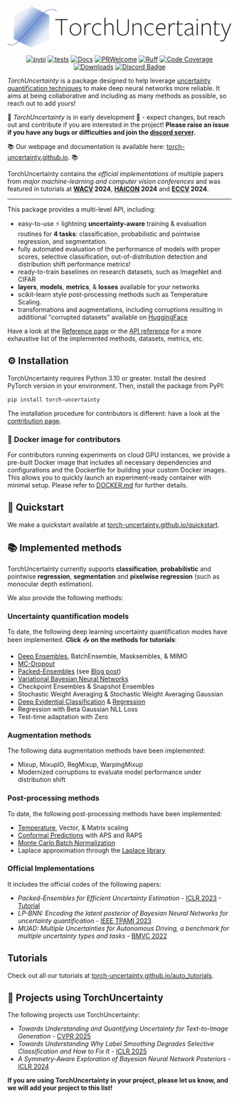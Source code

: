 <div align="center">

![TorchUncertaintyLogo](https://github.com/ENSTA-U2IS-AI/torch-uncertainty/blob/main/docs/source/_static/images/torch_uncertainty.png)

[![pypi](https://img.shields.io/pypi/v/torch_uncertainty.svg)](https://pypi.python.org/pypi/torch_uncertainty)
[![tests](https://github.com/ENSTA-U2IS-AI/torch-uncertainty/actions/workflows/run-tests.yml/badge.svg?branch=main&event=push)](https://github.com/ENSTA-U2IS-AI/torch-uncertainty/actions/workflows/run-tests.yml)
[![Docs](https://github.com/ENSTA-U2IS-AI/torch-uncertainty/actions/workflows/build-docs.yml/badge.svg)](https://torch-uncertainty.github.io/)
[![PRWelcome](https://img.shields.io/badge/PRs-welcome-brightgreen.svg)](https://github.com/ENSTA-U2IS-AI/torch-uncertainty/pulls)
[![Ruff](https://img.shields.io/endpoint?url=https://raw.githubusercontent.com/astral-sh/ruff/main/assets/badge/v2.json)](https://github.com/astral-sh/ruff)
[![Code Coverage](https://codecov.io/github/ENSTA-U2IS-AI/torch-uncertainty/coverage.svg?branch=master)](https://codecov.io/gh/ENSTA-U2IS-AI/torch-uncertainty)
[![Downloads](https://static.pepy.tech/badge/torch-uncertainty)](https://pepy.tech/project/torch-uncertainty)
[![Discord Badge](https://dcbadge.vercel.app/api/server/HMCawt5MJu?compact=true&style=flat)](https://discord.gg/HMCawt5MJu)
</div>

_TorchUncertainty_ is a package designed to help leverage [uncertainty quantification techniques](https://github.com/ENSTA-U2IS-AI/awesome-uncertainty-deeplearning) to make deep neural networks more reliable. It aims at being collaborative and including as many methods as possible, so reach out to add yours!

:construction: _TorchUncertainty_ is in early development :construction: - expect changes, but reach out and contribute if you are interested in the project! **Please raise an issue if you have any bugs or difficulties and join the [discord server](https://discord.gg/HMCawt5MJu).**

:books: Our webpage and documentation is available here: [torch-uncertainty.github.io](https://torch-uncertainty.github.io). :books:

TorchUncertainty contains the _official implementations_ of multiple papers from _major machine-learning and computer vision conferences_ and was featured in tutorials at **[WACV](https://wacv2024.thecvf.com/) 2024**, **[HAICON](https://haicon24.de/) 2024** and **[ECCV](https://eccv.ecva.net/) 2024**.

---

This package provides a multi-level API, including:

- easy-to-use :zap: lightning **uncertainty-aware** training & evaluation routines for **4 tasks**: classification, probabilistic and pointwise regression, and segmentation.
- fully automated evaluation of the performance of models with proper scores, selective classification, out-of-distribution detection and distribution shift performance metrics!
- ready-to-train baselines on research datasets, such as ImageNet and CIFAR
- **layers**, **models**, **metrics**, & **losses** available for your networks
- scikit-learn style post-processing methods such as Temperature Scaling.
- transformations and augmentations, including corruptions resulting in additional "corrupted datasets" available on [HuggingFace](https://huggingface.co/torch-uncertainty)

Have a look at the [Reference page](https://torch-uncertainty.github.io/references.html) or the [API reference](https://torch-uncertainty.github.io/api.html) for a more exhaustive list of the implemented methods, datasets, metrics, etc.

## :gear: Installation

TorchUncertainty requires Python 3.10 or greater. Install the desired PyTorch version in your environment.
Then, install the package from PyPI:

```sh
pip install torch-uncertainty
```

The installation procedure for contributors is different: have a look at the [contribution page](https://torch-uncertainty.github.io/contributing.html).

### :whale: Docker image for contributors

For contributors running experiments on cloud GPU instances, we provide a pre-built Docker image that includes all necessary dependencies and configurations and the Dockerfile for building your custom Docker images.
This allows you to quickly launch an experiment-ready container with minimal setup. Please refer to [DOCKER.md](docker/DOCKER.md) for further details.

## :racehorse: Quickstart

We make a quickstart available at [torch-uncertainty.github.io/quickstart](https://torch-uncertainty.github.io/quickstart.html).

## :books: Implemented methods

TorchUncertainty currently supports **classification**, **probabilistic** and pointwise **regression**, **segmentation** and **pixelwise regression** (such as monocular depth estimation).

We also provide the following methods:

### Uncertainty quantification models

To date, the following deep learning uncertainty quantification modes have been implemented. **Click** :inbox_tray: **on the methods for tutorials**:

- [Deep Ensembles](https://torch-uncertainty.github.io/auto_tutorials/Classification/tutorial_from_de_to_pe.html), BatchEnsemble, Masksembles, & MIMO
- [MC-Dropout](https://torch-uncertainty.github.io/auto_tutorials/Bayesian_Methods/tutorial_mc_dropout.html)
- [Packed-Ensembles](https://torch-uncertainty.github.io/auto_tutorials/Classification/tutorial_from_de_to_pe.html) (see [Blog post](https://medium.com/@adrien.lafage/make-your-neural-networks-more-reliable-with-packed-ensembles-7ad0b737a873))
- [Variational Bayesian Neural Networks](https://torch-uncertainty.github.io/auto_tutorials/Bayesian_Methods/tutorial_bayesian.html)
- Checkpoint Ensembles & Snapshot Ensembles
- Stochastic Weight Averaging & Stochastic Weight Averaging Gaussian
- [Deep Evidential Classification](https://torch-uncertainty.github.io/auto_tutorials/Classification/tutorial_evidential_classification.html) & [Regression](https://torch-uncertainty.github.io/auto_tutorials/Regression/tutorial_der_cubic.html)
- Regression with Beta Gaussian NLL Loss
- Test-time adaptation with Zero

### Augmentation methods

The following data augmentation methods have been implemented:

- Mixup, MixupIO, RegMixup, WarpingMixup
- Modernized corruptions to evaluate model performance under distribution shift

### Post-processing methods

To date, the following post-processing methods have been implemented:

- [Temperature](https://torch-uncertainty.github.io/auto_tutorials/Post_Hoc_Methods/tutorial_scaler.html), Vector, & Matrix scaling
- [Conformal Predictions](https://torch-uncertainty.github.io/auto_tutorials/Post_Hoc_Methods/tutorial_conformal.html) with APS and RAPS
- [Monte Carlo Batch Normalization](https://torch-uncertainty.github.io/auto_tutorials/Post_Hoc_Methods/tutorial_mc_batch_norm.html)
- Laplace approximation through the [Laplace library](https://github.com/aleximmer/Laplace)

### Official Implementations

It includes the official codes of the following papers:

- _Packed-Ensembles for Efficient Uncertainty Estimation_ - [ICLR 2023](https://arxiv.org/abs/2210.09184) - [Tutorial](https://torch-uncertainty.github.io/auto_tutorials/Classification/tutorial_pe_cifar10.html)
- _LP-BNN: Encoding the latent posterior of Bayesian Neural Networks for uncertainty quantification_ - [IEEE TPAMI 2023](https://arxiv.org/abs/2012.02818)
- _MUAD: Multiple Uncertainties for Autonomous Driving, a benchmark for multiple uncertainty types and tasks_ - [BMVC 2022](https://arxiv.org/abs/2203.01437)

## Tutorials

Check out all our tutorials at [torch-uncertainty.github.io/auto_tutorials](https://torch-uncertainty.github.io/auto_tutorials/index.html).

## :telescope: Projects using TorchUncertainty

The following projects use TorchUncertainty:

- _Towards Understanding and Quantifying Uncertainty for Text-to-Image Generation_ - [CVPR 2025](https://openaccess.thecvf.com/content/CVPR2025/papers/Franchi_Towards_Understanding_and_Quantifying_Uncertainty_for_Text-to-Image_Generation_CVPR_2025_paper.pdf)
- _Towards Understanding Why Label Smoothing Degrades Selective Classification and How to Fix It_ - [ICLR 2025](https://arxiv.org/abs/2403.14715)
- _A Symmetry-Aware Exploration of Bayesian Neural Network Posteriors_ - [ICLR 2024](https://arxiv.org/abs/2310.08287)

**If you are using TorchUncertainty in your project, please let us know, and we will add your project to this list!**
